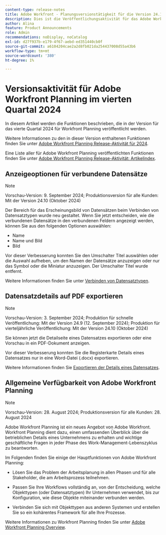 ```yaml
---
content-type: release-notes
title: Adobe Workfront - Planungsversionstätigkeit für die Version 24.10
description: Dies ist die Veröffentlichungsaktivität für das Adobe Workfront Planning-Produkt im vierten Quartal 2024.
author: Alina
feature: Product Announcements
role: Admin
recommendations: noDisplay, noCatalog
exl-id: d27f937b-e179-4f67-aebd-ed351440cb0f
source-git-commit: a6104204cae2a2d8fb021da254437008d55a43b6
workflow-type: tm+mt
source-wordcount: '380'
ht-degree: 1%

---
```


# Versionsaktivität für Adobe Workfront Planning im vierten Quartal 2024

In diesem Artikel werden die Funktionen beschrieben, die in der Version für das vierte Quartal 2024 für Workfront Planning veröffentlicht werden.

Weitere Informationen zu den in dieser Version enthaltenen Funktionen finden Sie unter [Adobe Workfront Planning Release-Aktivität für 2024](/help/quicksilver/planning/general/release-activity.md).

<!--keep the sentence below for all future quarterly release pages-->

Eine Liste aller für Adobe Workfront Planning veröffentlichten Funktionen finden Sie unter [Adobe Workfront Planning Release-Aktivität: Artikelindex](/help/quicksilver/product-announcements/product-releases/planning-release-activity/planning-release-activity-article-index.md).

## Anzeigeoptionen für verbundene Datensätze

>[!NOTE]
>
>Vorschau-Version: 9. September 2024; Produktionsversion für alle Kunden: Mit der Version 24.10 (Oktober 2024)

Der Bereich für das Erscheinungsbild von Datensätzen beim Verbinden von Datensatztypen wurde neu gestaltet. Wenn Sie jetzt entscheiden, wie die verbundenen Datensätze in den verbundenen Feldern angezeigt werden, können Sie aus den folgenden Optionen auswählen:

* Name
* Name und Bild
* Bild

Vor dieser Verbesserung konnten Sie den Umschalter Titel auswählen oder die Auswahl aufheben, um den Namen der Datensätze anzuzeigen oder nur das Symbol oder die Miniatur anzuzeigen. Der Umschalter Titel wurde entfernt.

Weitere Informationen finden Sie unter [Verbinden von Datensatztypen](/help/quicksilver/planning/architecture/connect-record-types.md).

## Datensatzdetails auf PDF exportieren

>[!NOTE]
>
>Vorschau-Version: 3. September 2024; Produktion für schnelle Veröffentlichung: Mit der Version 24.9 (12. September 2024); Produktion für vierteljährliche Veröffentlichung: Mit der Version 24.10 (Oktober 2024)

Sie können jetzt die Detailseite eines Datensatzes exportieren oder eine Vorschau in ein PDF-Dokument anzeigen.

Vor dieser Verbesserung konnten Sie die Registerkarte Details eines Datensatzes nur in eine Word-Datei (.docx) exportieren.

Weitere Informationen finden Sie [Exportieren der Details eines Datensatzes](/help/quicksilver/planning/records/export-the-record-page.md).

## Allgemeine Verfügbarkeit von Adobe Workfront Planning

>[!NOTE]
>
>Vorschau-Version: 28. August 2024; Produktionsversion für alle Kunden: 28. August 2024

Adobe Workfront Planning ist ein neues Angebot von Adobe Workfront. Workfront Planning dient dazu, einen umfassenden Überblick über die betrieblichen Details eines Unternehmens zu erhalten und wichtige geschäftliche Fragen in jeder Phase des Work-Management-Lebenszyklus zu beantworten.

Im Folgenden finden Sie einige der Hauptfunktionen von Adobe Workfront Planning:

* Lösen Sie das Problem der Arbeitsplanung in allen Phasen und für alle Stakeholder, die am Arbeitsprozess teilnehmen.

* Passen Sie Ihre Workflows vollständig an, von der Entscheidung, welche Objekttypen (oder Datensatztypen) Ihr Unternehmen verwendet, bis zur Konfiguration, wie diese Objekte miteinander verbunden werden.

* Verbinden Sie sich mit Objekttypen aus anderen Systemen und erstellen Sie so ein kohärentes Framework für alle Ihre Prozesse.

Weitere Informationen zu Workfront Planning finden Sie unter [Adobe Workfront Planning Overview](/help/quicksilver/planning/general/planning-overview.md).
